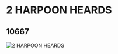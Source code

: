 # 2 HARPOON HEARDS
## 10667
![2 HARPOON HEARDS](https://lc-www-live-s.legocdn.com/media/bricks/5/2/6005986.jpg)
